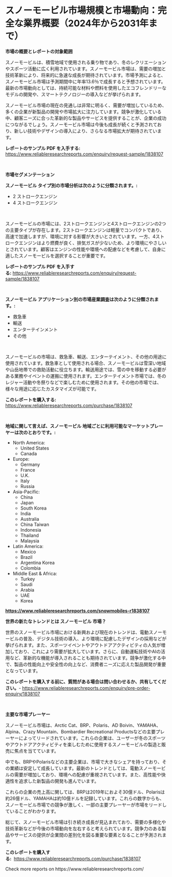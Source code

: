 <p><h1>スノーモービル市場規模と市場動向：完全な業界概要（2024年から2031年まで）</h1></p><p><strong>市場の概要とレポートの対象範囲</strong></p>
<p><p>スノーモービルは、積雪地域で使用される乗り物であり、冬のレクリエーションやスポーツ活動に広く利用されています。スノーモービル市場は、需要の増加と技術革新により、将来的に急速な成長が期待されています。市場予測によると、スノーモービル市場は予測期間中に年率13.6％で成長すると予想されています。最新の市場動向としては、持続可能な材料や燃料を使用したエコフレンドリーなモデルの開発や、スマートテクノロジーの導入などが挙げられます。</p><p>スノーモービル市場の現在の見通しは非常に明るく、需要が増加しているため、多くの企業が新製品の開発や市場拡大に注力しています。競争が激化している中、顧客ニーズに合った革新的な製品やサービスを提供することが、企業の成功につながるでしょう。スノーモービル市場は今後も成長が続くと予測されており、新しい技術やデザインの導入により、さらなる市場拡大が期待されています。</p></p>
<p><strong>レポートのサンプル PDF を入手する:</strong> <a href="https://www.reliableresearchreports.com/enquiry/request-sample/1838107">https://www.reliableresearchreports.com/enquiry/request-sample/1838107</a></p>
<p>&nbsp;</p>
<p><strong>市場セグメンテーション</strong></p>
<p><strong>スノーモービル タイプ別の市場分析は次のように分類されます。:</strong></p>
<p><ul><li>2 ストロークエンジン</li><li>4 ストロークエンジン</li></ul></p>
<p>&nbsp;</p>
<p><p>スノーモービルの市場には、2ストロークエンジンと4ストロークエンジンの2つの主要タイプが存在します。2ストロークエンジンは軽量でコンパクトであり、高速で加速しますが、環境に対する影響が大きいとされています。一方、4ストロークエンジンはより燃費が良く、排気ガスが少ないため、より環境にやさしいとされています。顧客はエンジンの性能や環境への配慮などを考慮して、自身に適したスノーモービルを選択することが重要です。</p></p>
<p><strong>レポートのサンプル PDF を入手する:</strong>&nbsp;<a href="https://www.reliableresearchreports.com/enquiry/request-sample/1838107">https://www.reliableresearchreports.com/enquiry/request-sample/1838107</a></p>
<p>&nbsp;</p>
<p><strong> スノーモービル アプリケーション別の市場産業調査は次のように分類されます。:</strong></p>
<p><ul><li>救急車</li><li>輸送</li><li>エンターテインメント</li><li>その他</li></ul></p>
<p>&nbsp;</p>
<p><p>スノーモービルの市場は、救急車、輸送、エンターテイメント、その他の用途に使用されています。救急車として使用される場合、スノーモービルは雪深い地域や山岳地帯での救助活動に役立ちます。輸送用途では、雪の中を移動する必要がある業務やイベントの運搬に使用されます。エンターテイメント市場では、冬のレジャー活動や冬祭りなどで楽しむために使用されます。その他の市場では、様々な用途に応じたカスタマイズが可能です。</p></p>
<p><strong>このレポートを購入する:</strong>&nbsp; <a href="https://www.reliableresearchreports.com/purchase/1838107">https://www.reliableresearchreports.com/purchase/1838107</a></p>
<p>&nbsp;</p>
<p><strong>地域に関して言えば、スノーモービル 地域ごとに利用可能なマーケットプレーヤーは次のとおりです。:</strong></p>
<p><ul>
    <li>
        North America:
        <ul>
            <li>United States</li>
            <li>Canada</li>
        </ul>
    </li>
    <li>
        Europe:
        <ul>
            <li>Germany</li>
            <li>France</li>
            <li>U.K.</li>
            <li>Italy</li>
            <li>Russia</li>
        </ul>
    </li>
    <li>
        Asia-Pacific:
        <ul>
            <li>China</li>
            <li>Japan</li>
            <li>South Korea</li>
            <li>India</li>
            <li>Australia</li>
            <li>China Taiwan</li>
            <li>Indonesia</li>
            <li>Thailand</li>
            <li>Malaysia</li>
        </ul>
    </li>
    <li>
        Latin America:
        <ul>
            <li>Mexico</li>
            <li>Brazil</li>
            <li>Argentina Korea</li>
            <li>Colombia</li>
        </ul>
    </li>
    <li>
        Middle East & Africa:
        <ul>
            <li>Turkey</li>
            <li>Saudi</li>
            <li>Arabia</li>
            <li>UAE</li>
            <li>Korea</li>
        </ul>
    </li>
    </ul></p>
<p><strong><a href="https://www.reliableresearchreports.com/snowmobiles-r1838107">https://www.reliableresearchreports.com/snowmobiles-r1838107</a></strong>&nbsp;</p>
<p><strong>世界の新たなトレンドとは スノーモービル 市場？</strong></p>
<p><p>世界のスノーモービル市場における新興および現在のトレンドは、電動スノーモービルの普及、デジタル技術の導入、より環境に配慮したデザインの採用などが挙げられます。また、スポーツイベントやアウトドアアクティビティの人気が増加しており、これにより需要が拡大しています。さらに、自動運転技術やAIの活用など、革新的な機能が導入されることも期待されています。競争が激化する中で、製品の性能向上や安全性の向上など、消費者ニーズに応えた製品開発が重要となっています。</p></p>
<p><strong>このレポートを購入する前に、質問がある場合は問い合わせるか、共有してください。</strong>- <a href="https://www.reliableresearchreports.com/enquiry/pre-order-enquiry/1838107">https://www.reliableresearchreports.com/enquiry/pre-order-enquiry/1838107</a></p>
<p>&nbsp;</p>
<p><strong>主要な市場プレーヤー</strong></p>
<p><p>スノーモービル市場は、Arctic Cat、BRP、Polaris、AD Boivin、YAMAHA、Alpina、Crazy Mountain、Bombardier Recreational Productsなどの主要プレーヤーによってリードされています。これらの企業は、ユーザーが冬のスポーツやアウトドアアクティビティを楽しむために使用するスノーモービルの製造と販売に焦点を当てています。</p><p>中でも、BRPやPolarisなどの主要企業は、市場で大きなシェアを持っており、その業績は安定して成長しています。最新のトレンドとしては、電動スノーモービルの需要が増加しており、環境への配慮が重視されています。また、高性能や快適性を追求した新製品の開発も進んでいます。</p><p>これらの企業の売上高に関しては、BRPは2019年におよそ30億ドル、Polarisは約26億ドル、YAMAHAは約10億ドルを記録しています。これらの数字からも、スノーモービル市場での競争が激しく、一部の主要プレーヤーが市場をリードしていることがわかります。</p><p>総じて、スノーモービル市場は引き続き成長が見込まれており、需要の多様化や技術革新などが今後の市場動向を左右すると考えられています。競争力のある製品やサービスの提供が企業間の差別化を図る重要な要素となることが予測されます。</p></p>
<p><strong>このレポートを購入する:</strong>&nbsp;&nbsp;<a href="https://www.reliableresearchreports.com/purchase/1838107">https://www.reliableresearchreports.com/purchase/1838107</a></p>
<p>Check more reports on https://www.reliableresearchreports.com/</p>